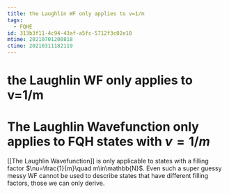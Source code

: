 ```yaml
---
title: the Laughlin WF only applies to v=1/m
tags:
  - FQHE
id: 313b3f11-4c94-43af-a5fc-5712f3c02e10
mtime: 20210701200818
ctime: 20210311182119
---
```


# the Laughlin WF only applies to v=1/m

# The Laughlin Wavefunction only applies to FQH states with $\nu=1/m$

[[The Laughlin Wavefunction]] is only applicable to states with a filling factor $\nu=\frac{1}{m}\quad m\in\mathbb{N}$.
Even such a super guessy messy WF cannot be used to describe states that have different filling factors, those we can only derive.
